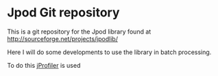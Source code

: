 Jpod Git repository
===================

This is a git repository for the Jpod library found at 
http://sourceforge.net/projects/jpodlib/ 

Here I will do some developments to use the library in batch processing.

To do this [jProfiler](http://www.ej-technologies.com/products/jprofiler/overview.html) is used 